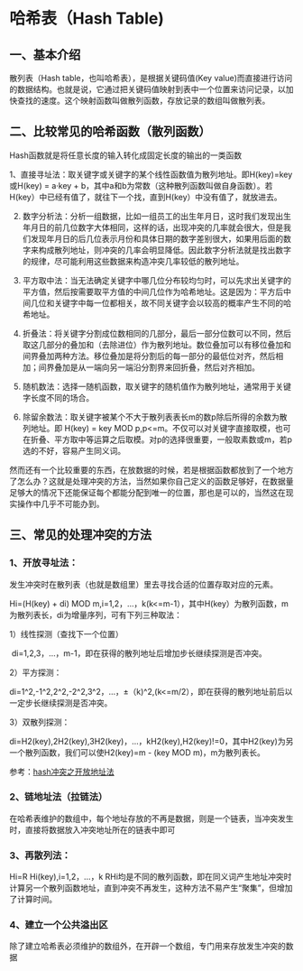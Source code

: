 #  哈希表（Hash Table)

## 一、基本介绍

散列表（Hash table，也叫哈希表），是根据关键码值(Key value)而直接进行访问的数据结构。也就是说，它通过把关键码值映射到表中一个位置来访问记录，以加快查找的速度。这个映射函数叫做散列函数，存放记录的数组叫做散列表。

## 二、比较常见的哈希函数（散列函数）

Hash函数就是将任意长度的输入转化成固定长度的输出的一类函数



​	1、直接寻址法：取关键字或关键字的某个线性函数值为散列地址。即H(key)=key或H(key) = a·key + b，其中a和b为常数（这种散列函数叫做自身函数）。若H(key）中已经有值了，就往下一个找，直到H(key）中没有值了，就放进去。

2. 数字分析法：分析一组数据，比如一组员工的出生年月日，这时我们发现出生年月日的前几位数字大体相同，这样的话，出现冲突的几率就会很大，但是我们发现年月日的后几位表示月份和具体日期的数字差别很大，如果用后面的数字来构成散列地址，则冲突的几率会明显降低。因此数字分析法就是找出数字的规律，尽可能利用这些数据来构造冲突几率较低的散列地址。

3. 平方取中法：当无法确定关键字中哪几位分布较均匀时，可以先求出关键字的平方值，然后按需要取平方值的中间几位作为哈希地址。这是因为：平方后中间几位和关键字中每一位都相关，故不同关键字会以较高的概率产生不同的哈希地址。

4. 折叠法：将关键字分割成位数相同的几部分，最后一部分位数可以不同，然后取这几部分的叠加和（去除进位）作为散列地址。数位叠加可以有移位叠加和间界叠加两种方法。移位叠加是将分割后的每一部分的最低位对齐，然后相加；间界叠加是从一端向另一端沿分割界来回折叠，然后对齐相加。

5. 随机数法：选择一随机函数，取关键字的随机值作为散列地址，通常用于关键字长度不同的场合。

6. 除留余数法：取关键字被某个不大于散列表表长m的数p除后所得的余数为散列地址。即 H(key) = key MOD p,p<=m。不仅可以对关键字直接取模，也可在折叠、平方取中等运算之后取模。对p的选择很重要，一般取素数或m，若p选的不好，容易产生同义词。

 然而还有一个比较重要的东西，在放数据的时候，若是根据函数都放到了一个地方了怎么办？这就是处理冲突的方法，当然如果你自己定义的函数足够好，在数据量足够大的情况下还能保证每个都能分配到唯一的位置，那也是可以的，当然这在现实操作中几乎不可能办到。



##   三、常见的处理冲突的方法

### 1、开放寻址法：

发生冲突时在散列表（也就是数组里）里去寻找合适的位置存取对应的元素。

Hi=(H(key) + di) MOD m,i=1,2，…，k(k<=m-1），其中H(key）为散列函数，m为散列表长，di为增量序列，可有下列三种取法：

1）线性探测（查找下一个位置）

​		di=1,2,3，…，m-1，即在获得的散列地址后增加步长继续探测是否冲突。

2）平方探测：

​		di=1^2,-1^2,2^2,-2^2,3^2，…，±（k)^2,(k<=m/2），即在获得的散列地址前后以一定步长继续探测是否冲突。

3）双散列探测：

​		di=H2(key),2H2(key),3H2(key)，…，kH2(key),H2(key)!=0，其中H2(key)为另一个散列函数，我们可以使H2(key)=m - (key MOD m)，m为散列表长。

参考：[hash冲突之开放地址法](https://mp.weixin.qq.com/s?__biz=Mzg2NzA4MTkxNQ==&mid=2247486645&idx=2&sn=3e73d537037391a3010544f12d940951&scene=21#wechat_redirect)

### 2、链地址法（拉链法）

在哈希表维护的数组中，每个地址存放的不再是数据，则是一个链表，当冲突发生时，直接将数据放入冲突地址所在的链表中即可

### 3、再散列法：

Hi=R  Hi(key),i=1,2，…，k   RHi均是不同的散列函数，即在同义词产生地址冲突时计算另一个散列函数地址，直到冲突不再发生，这种方法不易产生“聚集”，但增加了计算时间。





### 4、建立一个公共溢出区

除了建立哈希表必须维护的数组外，在开辟一个数组，专门用来存放发生冲突的数据
